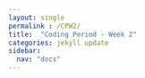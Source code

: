 ```yaml
---
layout: single
permalink : /CPW2/
title:  "Coding Period - Week 2"
categories: jekyll update
sidebar:
  nav: "docs"
---
```

